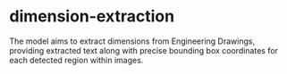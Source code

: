 # dimension-extraction
The model aims to extract dimensions from Engineering Drawings, providing extracted text along with precise bounding box coordinates for each detected region within images.  
